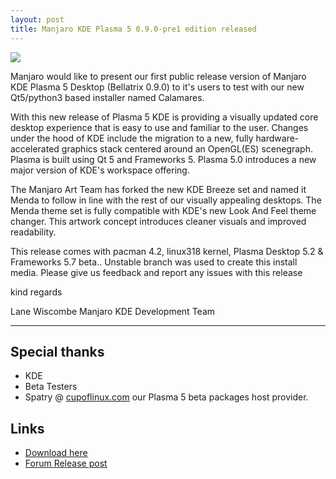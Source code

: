 ```yaml
---
layout: post
title: Manjaro KDE Plasma 5 0.9.0-pre1 edition released
---
```


<img src="{{ site.baseurl }}/images/manjaro-090p1-kde.jpg">

Manjaro would like to present our first public release version of Manjaro KDE Plasma 5 Desktop (Bellatrix 0.9.0) to it's users to test with our new Qt5/python3 based installer named Calamares. 

With this new release of Plasma 5 KDE is providing a visually updated core desktop experience that is easy to use and familiar to the user. Changes under the hood of KDE include the migration to a new, fully hardware-accelerated graphics stack centered around an OpenGL(ES) scenegraph. Plasma is built using Qt 5 and Frameworks 5. Plasma 5.0 introduces a new major version of KDE's workspace offering. 

The Manjaro Art Team has forked the new KDE Breeze set and named it Menda to follow in line with the rest of our visually appealing desktops. The Menda theme set is fully compatible with KDE's new Look And Feel theme changer. This artwork concept introduces cleaner visuals and improved readability.

This release comes with pacman 4.2, linux318 kernel, Plasma Desktop 5.2 & Frameworks 5.7 beta.. Unstable branch was used to create this install media. Please give us feedback and report any issues with this release

kind regards

Lane Wiscombe 
Manjaro KDE Development Team

----

## Special thanks

* KDE
* Beta Testers
* Spatry @ [cupoflinux.com](http://www.cupoflinux.com/) our Plasma 5 beta packages host provider.

## Links

* [Download here](http://sourceforge.net/projects/manjarotest/files/0.9.0/kf5-plasma-dev/)
* [Forum Release post](https://forum.manjaro.org/index.php?topic=19757.0)

